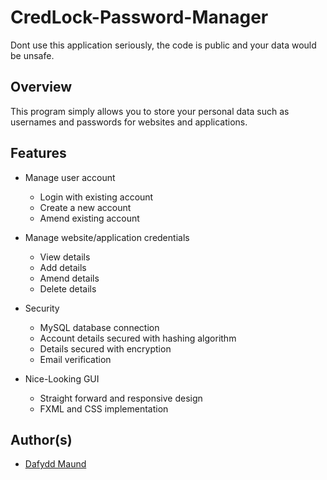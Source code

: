 # CredLock-Password-Manager
Dont use this application seriously, the code is public and your data would be unsafe.

## Overview
This program simply allows you to store your personal data such as usernames and passwords for websites and applications.

## Features

* Manage user account
  *  Login with existing account
  *  Create a new account
  *  Amend existing account

* Manage website/application credentials
  * View details
  * Add details
  * Amend details
  * Delete details

* Security
  * MySQL database connection
  * Account details secured with hashing algorithm
  * Details secured with encryption
  * Email verification

* Nice-Looking GUI
  * Straight forward and responsive design 
  * FXML and CSS implementation

## Author(s)
* [Dafydd Maund](https://github.com/Stryzhh)
